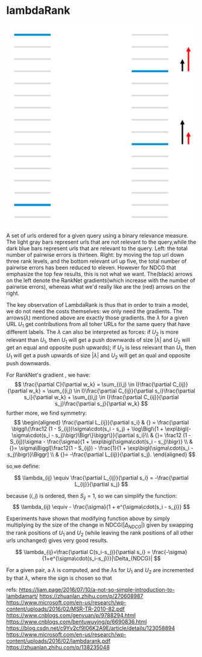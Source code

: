 # lambdaRank

![](./alg_rec_lambdaRank/1.png)

A set of urls ordered for a given query using a binary relevance measure. The light gray bars represent urls that are not relevant to the query,while the dark blue bars represent urls that are relevant to the query.
Left: the total number of pairwise errors is thirteen.
Right: by moving the top url down three rank levels, and the bottom relevant url up five, the total number of pairwise errors has been reduced to eleven.
However for NDCG that emphasize the top few results, this is not what we want. The(black) arrows on the left denote the RankNet gradients(which increase with the number of pairwise errors), whereas what we'd really like are the (red) arrows on the right.

The key observation of LambdaRank is thus that in order to train a model, we do not need the costs themselves: we only need the gradients.
The arrows($\lambda$) mentioned above are exactly those gradients. the $\lambda$ for a given URL $U_1$ get contributions from all toher URLs for the same query that have different labels. The $\lambda$ can also be interpreted as forces: if $U_2$ is more relevant than $U_1$, then $U_1$ will get a push downwards of size $|\lambda|$ and $U_2$ will get an equal and opposite push upwards); if $U_2$ is less relevant than $U_1$, then $U_1$ will get a push upwards of size $|\lambda|$ and $U_2$ will get an qual and opposite push downwards.



For RankNet's gradient , we have:
$$ \frac{\partial C}{\partial w_k} = \sum_{(i,j) \in I}\frac{\partial C_{ij}}{\partial w_k}
= \sum_{(i,j) \in I}\frac{\partial C_{ij}}{\partial s_i}\frac{\partial s_i}{\partial w_k} + \sum_{(i,j) \in I}\frac{\partial C_{ij}}{\partial s_j}\frac{\partial s_j}{\partial w_k}
$$
further more, we find symmetry:
$$
\begin{aligned}
        \frac{\partial L_{ij}}{\partial s_i} & {} = \frac{\partial \biggl\{\frac12 (1 - S_{ij})\sigma\cdot(s_i - s_j) + \log\Bigl\{1 + \exp\bigl(-\sigma\cdot(s_i - s_j)\bigr)\Bigr\}\biggr\}}{\partial s_i}\\
         & {}= \frac12 (1 - S_{ij})\sigma - \frac{\sigma}{1 + \exp\bigl(\sigma\cdot(s_i - s_j)\bigr)} \\
         & {}= \sigma\Biggl[\frac12(1 - S_{ij}) - \frac{1}{1 + \exp\bigl(\sigma\cdot(s_i - s_j)\bigr)}\Biggr] \\
         & {}= -\frac{\partial L_{ij}}{\partial s_j}.
\end{aligned}
$$

so,we define:

$$
\lambda_{ij} \equiv \frac{\partial L_{ij}}{\partial s_i} = -\frac{\partial L_{ij}}{\partial s_j}
$$

because $(i,j)$ is ordered, then $S_{ij}=1$, so we can simplify the function:
$$
\lambda_{ij} \equiv - \frac{\sigma}{1 + e^{\sigma\cdot(s_i - s_j)}}
$$

Experiments have shown that modifying function above by simply multiplying by the size of the change in NDCG($|\Delta_{NDCG}|$) given by swapping the rank positions of $U_1$ and $U_2$ (while leaving the rank positions of all other urls unchanged) gives very good results.

$$ \lambda_{ij}=\frac{\partial C(s_i-s_j)}{\partial s_i} = \frac{-\sigma}{1+e^{\sigma\cdot(s_i-s_j)}}|\Delta_{NDCG}| $$


For a given pair, a $\lambda$ is computed, and the $\lambda$s for $U_1$ and $U_2$ are incremented by that $\lambda$, where the sign is chosen so that


refs:
https://liam.page/2016/07/10/a-not-so-simple-introduction-to-lambdamart/
https://zhuanlan.zhihu.com/p/270608987
https://www.microsoft.com/en-us/research/wp-content/uploads/2016/02/MSR-TR-2010-82.pdf
https://www.cnblogs.com/genyuan/p/9788294.html
https://www.cnblogs.com/bentuwuying/p/6690836.html
https://blog.csdn.net/c9Yv2cf9I06K2A9E/article/details/123058894
https://www.microsoft.com/en-us/research/wp-content/uploads/2016/02/lambdarank.pdf
https://zhuanlan.zhihu.com/p/138235048
